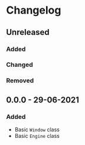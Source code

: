# Changelog

## Unreleased

### Added

### Changed

### Removed

## 0.0.0 - 29-06-2021

### Added

- Basic `Window` class 
- Basic `Engine` class